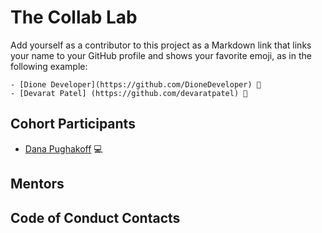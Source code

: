 # The Collab Lab

Add yourself as a contributor to this project as a Markdown link that links your name to your GitHub profile and shows your favorite emoji, as in the following example:

    - [Dione Developer](https://github.com/DioneDeveloper) 💅
    - [Devarat Patel] (https://github.com/devaratpatel) 🚀

## Cohort Participants

- [Dana Pughakoff](https://github.com/danainjax) 💻

## Mentors

## Code of Conduct Contacts
